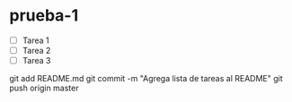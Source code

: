 # prueba-1

- [ ] Tarea 1
- [ ] Tarea 2
- [ ] Tarea 3
      
git add README.md
git commit -m "Agrega lista de tareas al README"
git push origin master
